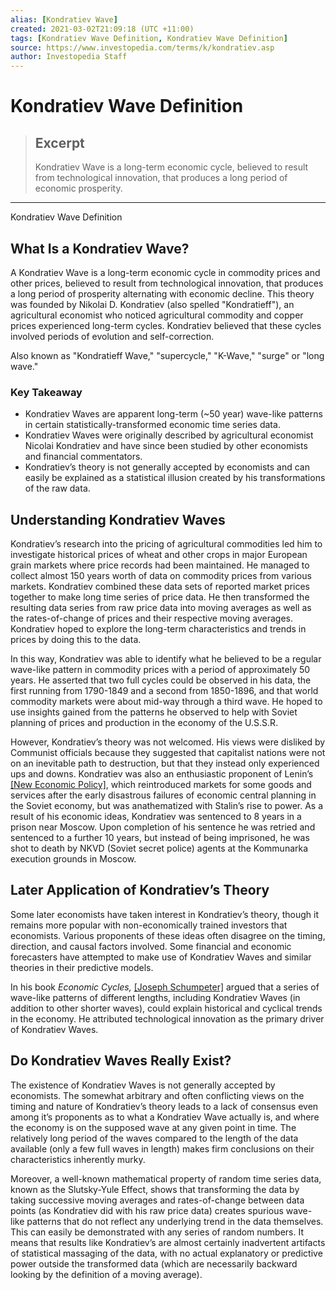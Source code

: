 ```yaml
---
alias: [Kondratiev Wave]
created: 2021-03-02T21:09:18 (UTC +11:00)
tags: [Kondratiev Wave Definition, Kondratiev Wave Definition]
source: https://www.investopedia.com/terms/k/kondratiev.asp
author: Investopedia Staff
---
```


# Kondratiev Wave Definition

> ## Excerpt
> Kondratiev Wave is a long-term economic cycle, believed to result from technological innovation, that produces a long period of economic prosperity.

---

Kondratiev Wave Definition
## What Is a Kondratiev Wave?

A Kondratiev Wave is a long-term economic cycle in commodity prices and other prices, believed to result from technological innovation, that produces a long period of prosperity alternating with economic decline. This theory was founded by Nikolai D. Kondratiev (also spelled "Kondratieff"), an agricultural economist who noticed agricultural commodity and copper prices experienced long-term cycles. Kondratiev believed that these cycles involved periods of evolution and self-correction.

Also known as "Kondratieff Wave," "supercycle," "K-Wave," "surge" or "long wave."

### Key Takeaway

-   Kondratiev Waves are apparent long-term (~50 year) wave-like patterns in certain statistically-transformed economic time series data.
-   Kondratiev Waves were originally described by agricultural economist Nicolai Kondratiev and have since been studied by other economists and financial commentators.  
-   Kondratiev’s theory is not generally accepted by economists and can easily be explained as a statistical illusion created by his transformations of the raw data. 

## Understanding Kondratiev Waves

Kondratiev’s research into the pricing of agricultural commodities led him to investigate historical prices of wheat and other crops in major European grain markets where price records had been maintained. He managed to collect almost 150 years worth of data on commodity prices from various markets. Kondratiev combined these data sets of reported market prices together to make long time series of price data. He then transformed the resulting data series from raw price data into moving averages as well as the rates-of-change of prices and their respective moving averages. Kondratiev hoped to explore the long-term characteristics and trends in prices by doing this to the data. 

In this way, Kondratiev was able to identify what he believed to be a regular wave-like pattern in commodity prices with a period of approximately 50 years. He asserted that two full cycles could be observed in his data, the first running from 1790-1849 and a second from 1850-1896, and that world commodity markets were about mid-way through a third wave. He hoped to use insights gained from the patterns he observed to help with Soviet planning of prices and production in the economy of the U.S.S.R.

However, Kondratiev’s theory was not welcomed. His views were disliked by Communist officials because they suggested that capitalist nations were not on an inevitable path to destruction, but that they instead only experienced ups and downs. Kondratiev was also an enthusiastic proponent of Lenin’s [[New Economic Policy]](https://www.britannica.com/failedlogin), which reintroduced markets for some goods and services after the early disastrous failures of economic central planning in the Soviet economy, but was anathematized with Stalin’s rise to power. As a result of his economic ideas, Kondratiev was sentenced to 8 years in a prison near Moscow. Upon completion of his sentence he was retried and sentenced to a further 10 years, but instead of being imprisoned, he was shot to death by NKVD (Soviet secret police) agents at the Kommunarka execution grounds in Moscow.

## Later Application of Kondratiev’s Theory

Some later economists have taken interest in Kondratiev’s theory, though it remains more popular with non-economically trained investors that economists. Various proponents of these ideas often disagree on the timing, direction, and causal factors involved. Some financial and economic forecasters have attempted to make use of Kondratiev Waves and similar theories in their predictive models. 

In his book _Economic Cycles,_ [[Joseph Schumpeter]](https://www.investopedia.com/terms/j/joseph-schumpeter.asp) argued that a series of wave-like patterns of different lengths, including Kondratiev Waves (in addition to other shorter waves), could explain historical and cyclical trends in the economy. He attributed technological innovation as the primary driver of Kondratiev Waves. 

## Do Kondratiev Waves Really Exist?

The existence of Kondratiev Waves is not generally accepted by economists. The somewhat arbitrary and often conflicting views on the timing and nature of Kondratiev’s theory leads to a lack of consensus even among it’s proponents as to what a Kondratiev Wave actually is, and where the economy is on the supposed wave at any given point in time. The relatively long period of the waves compared to the length of the data available (only a few full waves in length) makes firm conclusions on their characteristics inherently murky.

Moreover, a well-known mathematical property of random time series data, known as the Slutsky-Yule Effect, shows that transforming the data by taking successive moving averages and rates-of-change between data points (as Kondratiev did with his raw price data) creates spurious wave-like patterns that do not reflect any underlying trend in the data themselves. This can easily be demonstrated with any series of random numbers. It means that results like Kondratiev’s are almost certainly inadvertent artifacts of statistical massaging of the data, with no actual explanatory or predictive power outside the transformed data (which are necessarily backward looking by the definition of a moving average).
